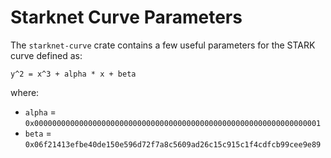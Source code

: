 # Starknet Curve Parameters

The `starknet-curve` crate contains a few useful parameters for the STARK curve defined as:

```
y^2 = x^3 + alpha * x + beta
```

where:

- `alpha` = `0x0000000000000000000000000000000000000000000000000000000000000001`
- `beta` = `0x06f21413efbe40de150e596d72f7a8c5609ad26c15c915c1f4cdfcb99cee9e89`
